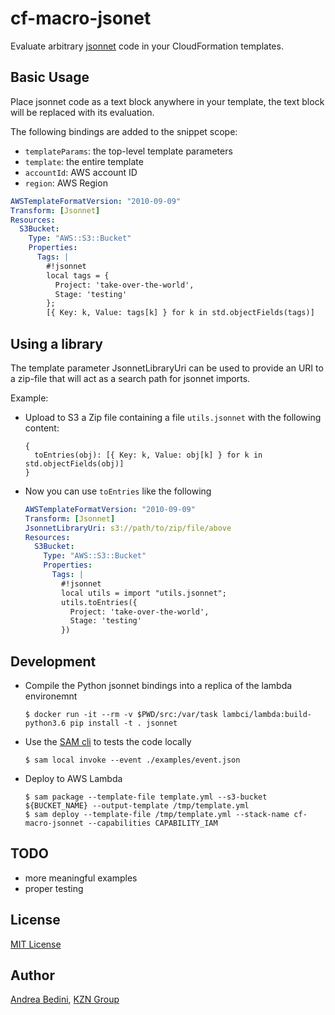 # cf-macro-jsonet

Evaluate arbitrary [jsonnet](https://jsonnet.org) code in your
CloudFormation templates.

## Basic Usage

Place jsonnet code as a text block anywhere in your template, the text
block will be replaced with its evaluation.

The following bindings are added to the snippet scope:

- `templateParams`: the top-level template parameters
- `template`: the entire template
- `accountId`: AWS account ID
- `region`: AWS Region

```yaml
AWSTemplateFormatVersion: "2010-09-09"
Transform: [Jsonnet]
Resources:
  S3Bucket:
    Type: "AWS::S3::Bucket"
    Properties:
      Tags: |
        #!jsonnet
        local tags = {
          Project: 'take-over-the-world',
          Stage: 'testing'
        };
        [{ Key: k, Value: tags[k] } for k in std.objectFields(tags)]
```

## Using a library

The template parameter JsonnetLibraryUri can be used to provide an URI
to a zip-file that will act as a search path for jsonnet imports.

Example:

- Upload to S3 a Zip file containing a file `utils.jsonnet` with the
  following content:

  ```
  {
    toEntries(obj): [{ Key: k, Value: obj[k] } for k in std.objectFields(obj)]
  }
  ```

- Now you can use `toEntries` like the following

  ```yaml
  AWSTemplateFormatVersion: "2010-09-09"
  Transform: [Jsonnet]
  JsonnetLibraryUri: s3://path/to/zip/file/above
  Resources:
    S3Bucket:
      Type: "AWS::S3::Bucket"
      Properties:
        Tags: |
          #!jsonnet
          local utils = import "utils.jsonnet";
          utils.toEntries({
            Project: 'take-over-the-world',
            Stage: 'testing'
          })
    ```

## Development

- Compile the Python jsonnet bindings into a replica of the
  lambda environemnt

  ```
  $ docker run -it --rm -v $PWD/src:/var/task lambci/lambda:build-python3.6 pip install -t . jsonnet
  ```

- Use the [SAM cli](https://github.com/awslabs/aws-sam-cli) to tests the code locally

  ```
  $ sam local invoke --event ./examples/event.json
  ```

- Deploy to AWS Lambda

  ```
  $ sam package --template-file template.yml --s3-bucket ${BUCKET_NAME} --output-template /tmp/template.yml
  $ sam deploy --template-file /tmp/template.yml --stack-name cf-macro-jsonnet --capabilities CAPABILITY_IAM
  ```

## TODO

- more meaningful examples
- proper testing


## License

[MIT License](http://www.opensource.org/licenses/MIT)

## Author

[Andrea Bedini](https://github.com/andreabedini), [KZN Group](https://kzn.io)


